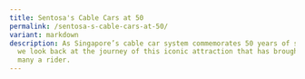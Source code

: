 ```yaml
---
title: Sentosa's Cable Cars at 50
permalink: /sentosa-s-cable-cars-at-50/
variant: markdown
description: As Singapore’s cable car system commemorates 50 years of service,
  we look back at the journey of this iconic attraction that has brought joy to
  many a rider.
---
```

